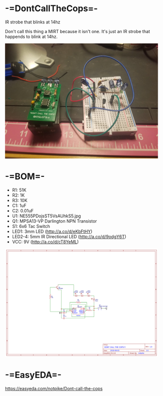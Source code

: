 # -=DontCallTheCops=-
IR strobe that blinks at 14hz

Don't call this thing a MIRT because it isn't one. It's just an IR strobe that happends to blink at 14hz.

![screenshot](/DojsST5VsAUhkS5.jpg)

# -=BOM=-
- R1: 51K 
- R2: 1K
- R3: 10K
- C1: 1uF
- C2: 0.01uF
- U1: NE555PDojsST5VsAUhkS5.jpg
- Q1: MPSA13-VP Darlington NPN Transistor
- S1: 6x6 Tac Switch
- LED1: 3mm LED (http://a.co/d/eKbFtHY)
- LED2-4: 5mm IR Directional LED (http://a.co/d/9odgY6T)
- VCC: 9V (http://a.co/d/cT8YeML)

![Diagram](/Schematic_Dont-call-the-cops_Sheet-1_20181030204900.png)


# -=EasyEDA=-
https://easyeda.com/notpike/Dont-call-the-cops
